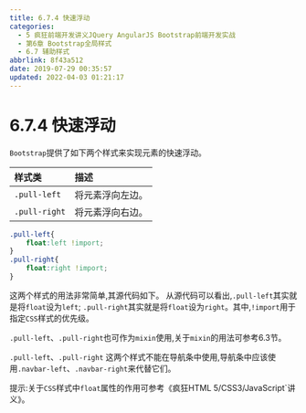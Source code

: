 ```yaml
---
title: 6.7.4 快速浮动
categories: 
  - 5 疯狂前端开发讲义JQuery AngularJS Bootstrap前端开发实战
  - 第6章 Bootstrap全局样式
  - 6.7 辅助样式
abbrlink: 8f43a512
date: 2019-07-29 00:35:57
updated: 2022-04-03 01:21:17
---
```

# 6.7.4 快速浮动 #
`Bootstrap`提供了如下两个样式来实现元素的快速浮动。

|样式类|描述|
|:---|:---|
|`.pull-left`|将元素浮向左边。|
|`.pull-right`|将元素浮向右边。|
```css
.pull-left{
    float:left !import;
}
.pull-right{
    float:right !import;
}
```
这两个样式的用法非常简单,其源代码如下。
从源代码可以看出,`.pull-left`其实就是将`float`设为`left`;
`.pull-right`其实就是将`float`设为`right`。其中,`!import`用于指定`CSS`样式的优先级。

`.pull-left`、`.pull-right`也可作为`mixin`使用,关于`mixin`的用法可参考6.3节。


`.pull-left`、`.pull-right` 这两个样式不能在导航条中使用,导航条中应该使用`.navbar-left`、`.navbar-right`来代替它们。


提示:关于`CSS`样式中`float`属性的作用可参考《疯狂HTML 5/CSS3/JavaScript`讲义》。

